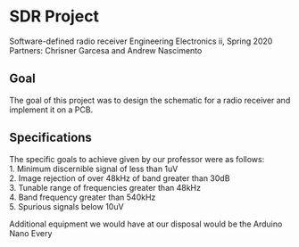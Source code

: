 # SDR Project
Software-defined radio receiver Engineering Electronics ii, Spring 2020
Partners: Chrisner Garcesa and Andrew Nascimento

## Goal
The goal of this project was to design the schematic for a radio receiver and implement it on a PCB.

## Specifications
The specific goals to achieve given by our professor were as follows:  
	1. Minimum discernible signal of less than 1uV  
	2. Image rejection of over 48kHz of band greater than 30dB  
	3. Tunable range of frequencies greater than 48kHz  
	4. Band frequency greater than 540kHz  
	5. Spurious signals below 10uV  

Additional equipment we would have at our disposal would be the Arduino Nano Every